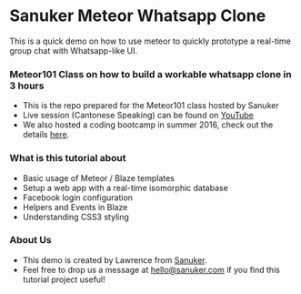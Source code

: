 # Sanuker Meteor Whatsapp Clone  #

This is a quick demo on how to use meteor to quickly prototype a real-time group chat with Whatsapp-like UI.

### Meteor101 Class on how to build a workable whatsapp clone in 3 hours ###

* This is the repo prepared for the Meteor101 class hosted by Sanuker
* Live session (Cantonese Speaking) can be found on [YouTube](https://www.youtube.com/watch?v=XJdrn3KRG9U)
* We also hosted a coding bootcamp in summer 2016, check out the details [here](http://bootcamp.sanuker.com).

### What is this tutorial about ###

* Basic usage of Meteor / Blaze templates
* Setup a web app with a real-time isomorphic database
* Facebook login configuration
* Helpers and Events in Blaze
* Understanding CSS3 styling

### About Us ###
* This demo is created by Lawrence from [Sanuker](https://sanuker.com).
* Feel free to drop us a message at [hello@sanuker.com](mailto:hello@sanuker.com) if you find this tutorial project useful!